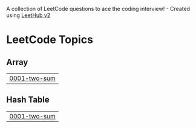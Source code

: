 A collection of LeetCode questions to ace the coding interview! - Created using [LeetHub v2](https://github.com/arunbhardwaj/LeetHub-2.0)
<!---LeetCode Topics Start-->
# LeetCode Topics
## Array
|  |
| ------- |
| [0001-two-sum](https://github.com/piyushsachdv/Hackathons/tree/master/0001-two-sum) |
## Hash Table
|  |
| ------- |
| [0001-two-sum](https://github.com/piyushsachdv/Hackathons/tree/master/0001-two-sum) |
<!---LeetCode Topics End-->